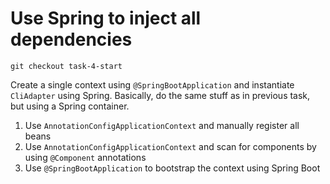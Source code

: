 # Use Spring to inject all dependencies

`git checkout task-4-start`

Create a single context using `@SpringBootApplication` and instantiate
`CliAdapter` using Spring. Basically, do the same stuff as in previous task,
but using a Spring container.

1. Use `AnnotationConfigApplicationContext` and manually register all beans
2. Use `AnnotationConfigApplicationContext` and scan for components by using
   `@Component` annotations
3. Use `@SpringBootApplication` to bootstrap the context using Spring Boot